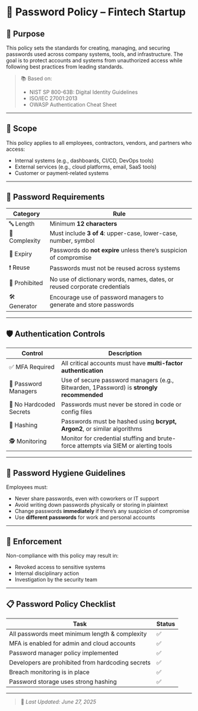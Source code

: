 # 🔐 Password Policy – Fintech Startup

## 🎯 Purpose

This policy sets the standards for creating, managing, and securing passwords used across company systems, tools, and infrastructure. The goal is to protect accounts and systems from unauthorized access while following best practices from leading standards.

> 📚 Based on:  
> - NIST SP 800-63B: Digital Identity Guidelines  
> - ISO/IEC 27001:2013  
> - OWASP Authentication Cheat Sheet  

---

## 🔑 Scope

This policy applies to all employees, contractors, vendors, and partners who access:

- Internal systems (e.g., dashboards, CI/CD, DevOps tools)
- External services (e.g., cloud platforms, email, SaaS tools)
- Customer or payment-related systems

---

## 🧠 Password Requirements

| Category | Rule |
|----------|------|
| 🔤 Length | Minimum **12 characters** |
| 🧩 Complexity | Must include **3 of 4**: upper-case, lower-case, number, symbol |
| 🔁 Expiry | Passwords do **not expire** unless there’s suspicion of compromise |
| ❗ Reuse | Passwords must not be reused across systems |
| 📵 Prohibited | No use of dictionary words, names, dates, or reused corporate credentials |
| 🛠️ Generator | Encourage use of password managers to generate and store passwords |

---

## 🛡️ Authentication Controls

| Control | Description |
|---------|-------------|
| ✅ MFA Required | All critical accounts must have **multi-factor authentication** |
| 🔐 Password Managers | Use of secure password managers (e.g., Bitwarden, 1Password) is **strongly recommended** |
| 🚫 No Hardcoded Secrets | Passwords must never be stored in code or config files |
| 🧾 Hashing | Passwords must be hashed using **bcrypt, Argon2**, or similar algorithms |
| 🕵️ Monitoring | Monitor for credential stuffing and brute-force attempts via SIEM or alerting tools |

---

## 🧼 Password Hygiene Guidelines

Employees must:

- Never share passwords, even with coworkers or IT support
- Avoid writing down passwords physically or storing in plaintext
- Change passwords **immediately** if there’s any suspicion of compromise
- Use **different passwords** for work and personal accounts

---

## 📝 Enforcement

Non-compliance with this policy may result in:

- Revoked access to sensitive systems
- Internal disciplinary action
- Investigation by the security team

---

## 📋 Password Policy Checklist

| Task | Status |
|------|--------|
| All passwords meet minimum length & complexity | ✅ |
| MFA is enabled for admin and cloud accounts | ✅ |
| Password manager policy implemented | ✅ |
| Developers are prohibited from hardcoding secrets | ✅ |
| Breach monitoring is in place | ✅ |
| Password storage uses strong hashing | ✅ |

---

> 🔄 _Last Updated: June 27, 2025_
